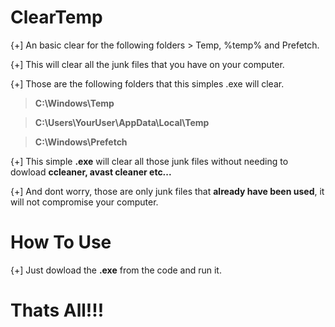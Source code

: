 # ClearTemp


{+] An basic clear for the following folders > Temp, %temp% and Prefetch.


{+] This will clear all the junk files that you have on your computer.


{+] Those are the following folders that this simples .exe will clear.

> **C:\Windows\Temp**

> **C:\Users\YourUser\AppData\Local\Temp**

> **C:\Windows\Prefetch**

{+] This simple **.exe** will clear all those junk files without needing to dowload **ccleaner, avast cleaner etc...**

{+] And dont worry, those are only junk files that **already have been used**, it will not compromise your computer.

# How To Use

{+] Just dowload the **.exe** from the code and run it.

# Thats All!!!
